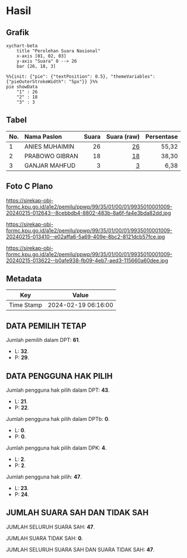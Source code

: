 # Hasil

## Grafik

```mermaid
xychart-beta
    title "Perolehan Suara Nasional"
    x-axis [01, 02, 03]
    y-axis "Suara" 0 --> 26
    bar [26, 18, 3]
```

```mermaid
%%{init: {"pie": {"textPosition": 0.5}, "themeVariables": {"pieOuterStrokeWidth": "5px"}} }%%
pie showData
    "1" : 26
    "2" : 18
    "3" : 3
```

## Tabel

| No. | Nama Paslon    | Suara | Suara (raw) | Persentase |
|:--- |:-------------- | -----:| -----------:| ----------:|
| 1   | ANIES MUHAIMIN | 26    | [26][p-1]   | 55,32      |
| 2   | PRABOWO GIBRAN | 18    | [18][p-2]   | 38,30      |
| 3   | GANJAR MAHFUD  | 3     | [3][p-3]    | 6,38       |


[p-1]: https://github.com/gigit-pemilu/pemilu-2024/blob/main/pilpres/hitung-suara/sub/99-luar-negeri/sub/35-davao-city-filipina/sub/01-davao-city-filipina/sub/0001-davao-city-filipina/sub/009-ksk-005/sub/paslon-1.txt
[p-2]: https://github.com/gigit-pemilu/pemilu-2024/blob/main/pilpres/hitung-suara/sub/99-luar-negeri/sub/35-davao-city-filipina/sub/01-davao-city-filipina/sub/0001-davao-city-filipina/sub/009-ksk-005/sub/paslon-2.txt
[p-3]: https://github.com/gigit-pemilu/pemilu-2024/blob/main/pilpres/hitung-suara/sub/99-luar-negeri/sub/35-davao-city-filipina/sub/01-davao-city-filipina/sub/0001-davao-city-filipina/sub/009-ksk-005/sub/paslon-3.txt

## Foto C Plano

https://sirekap-obj-formc.kpu.go.id/a1e2/pemilu/ppwp/99/35/01/00/01/9935010001009-20240215-012643--8cebbdb4-8802-483b-8a6f-fa4e3bda82dd.jpg

https://sirekap-obj-formc.kpu.go.id/a1e2/pemilu/ppwp/99/35/01/00/01/9935010001009-20240215-013410--e02affa6-5a69-409e-8bc2-8121dcb57fce.jpg

https://sirekap-obj-formc.kpu.go.id/a1e2/pemilu/ppwp/99/35/01/00/01/9935010001009-20240215-013622--b0afe938-fb09-4eb7-aed3-115660a60dee.jpg


## Metadata

| Key        | Value               |
| ---------- | ------------------- |
| Time Stamp | 2024-02-19 06:16:00 |


## DATA PEMILIH TETAP

Jumlah pemilih dalam DPT: **61**.
 * L: **32**.
 * P: **29**.

## DATA PENGGUNA HAK PILIH

Jumlah pengguna hak pilih dalam DPT: **43**.
 * L: **21**.
 * P: **22**.

Jumlah pengguna hak pilih dalam DPTb: **0**.
 * L: **0**.
 * P: **0**.

Jumlah pengguna hak pilih dalam DPK: **4**.
 * L: **2**.
 * P: **2**.

Jumlah pengguna hak pilih: **47**.
 * L: **23**.
 * P: **24**.

## JUMLAH SUARA SAH DAN TIDAK SAH

JUMLAH SELURUH SUARA SAH: **47**.

JUMLAH SUARA TIDAK SAH: **0**.

JUMLAH SELURUH SUARA SAH DAN SUARA TIDAK SAH: **47**.


